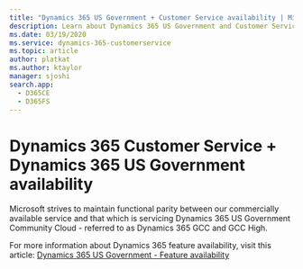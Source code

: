 ```yaml
---
title: "Dynamics 365 US Government + Customer Service availability | MicrosoftDocs"
description: Learn about Dynamics 365 US Government and Customer Service feature availability
ms.date: 03/19/2020
ms.service: dynamics-365-customerservice
ms.topic: article
author: platkat
ms.author: ktaylor
manager: sjoshi
search.app: 
  - D365CE
  - D365FS
---
```


# Dynamics 365 Customer Service + Dynamics 365 US Government availability

Microsoft strives to maintain functional parity between our commercially available service and that which is servicing Dynamics 365 US Government Community Cloud - referred to as Dynamics 365 GCC and GCC High.

For more information about Dynamics 365 feature availability, visit this article: [Dynamics 365 US Government - Feature availability](https://docs.microsoft.com/power-platform/admin/government-feature-availability)
